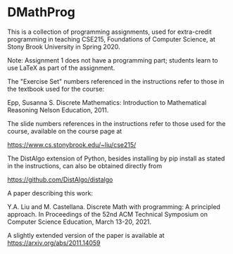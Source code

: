 # DMathProg

This is a collection of programming assignments, used for extra-credit
programming in teaching CSE215, Foundations of Computer Science, at Stony
Brook University in Spring 2020.

Note: Assignment 1 does not have a programming part; students learn to use
LaTeX as part of the assignment.


The "Exercise Set" numbers referenced in the instructions refer to those in
the textbook used for the course:

  Epp, Susanna S. 
  Discrete Mathematics: Introduction to Mathematical Reasoning
  Nelson Education, 2011.

The slide numbers references in the instructions refer to those used for
the course, available on the course page at

  https://www.cs.stonybrook.edu/~liu/cse215/

The DistAlgo extension of Python, besides installing by pip install as
stated in the instructions, can also be obtained directly from

  https://github.com/DistAlgo/distalgo


A paper describing this work:

  Y.A. Liu and M. Castellana.  Discrete Math with programming: A principled
  approach.  In Proceedings of the 52nd ACM Technical Symposium on Computer
  Science Education, March 13-20, 2021.

  A slightly extended version of the paper is available at
  https://arxiv.org/abs/2011.14059
